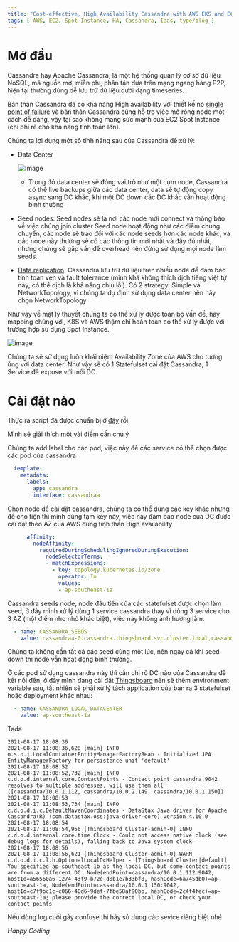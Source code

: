 ```yaml
---
title: "Cost-effective, High Availability Cassandra with AWS EKS and EC2 Spot instance."
tags: [ AWS, EC2, Spot Instance, HA, Cassandra, Iaas, type/blog ]
---
```


# Mở đầu

Cassandra hay Apache Cassandra, là một hệ thống quản lý cơ sở dữ liệu NoSQL, mã nguồn mở, miễn phí, phân tán dựa trên
mạng ngang hàng P2P, hiện tại thường dùng dễ lưu trữ dữ liệu dưới dạng timeseries.

Bản thân Cassandra đã có khả năng High availability với thiết kế
no [single point of failure](https://en.wikipedia.org/wiki/Single_point_of_failure) và bản thân Cassandra cũng hỗ trợ
việc mở rộng node một cách dễ dàng, vậy tại sao không mang sức mạnh của EC2 Spot Instance (chi phí rẻ cho khả năng tính
toán lớn).

Chúng ta lợi dụng một số tính năng sau của Cassandra để xử lý:

* Data Center

  ![image](https://s3.ap-southeast-1.amazonaws.com/techover.storage/wp-content/uploads/2021/08/17145816/Datacenter.png)

    * Trong đó data center sẽ đóng vai trò như một cụm node, Cassandra có thể live backups giữa các data center, data sẽ tự động copy async sang DC khác, khi một DC down các DC khác vẫn hoạt động bình thường

* Seed nodes: Seed nodes sẽ là nơi các node mới connect và thông báo về việc chúng join cluster
  Seed node hoạt động như các điểm chung chuyển, các node sẽ trao đổi với các node seeds hơn các node khác, và các node
  này thường sẽ có các thông tin mới nhất và đầy đủ nhất, nhưng chúng sẽ gặp vấn đề overhead nên đừng sử dụng mọi node
  làm seeds.
* [Data replication](https://docs.datastax.com/en/cassandra-oss/3.0/cassandra/architecture/archDataDistributeReplication.html#archDataDistributeReplication__rep-strategy-ul):
  Cassandra lưu trữ dữ liệu trên nhiều node để đảm bảo tính toàn vẹn và fault tolerance (mình khá không thích dịch tiếng
  việt tự này, có thể dịch là khả năng chịu lỗi). Có 2 strategy: Simple và NetworkTopology, vì chúng ta dự định sử dụng
  data center nên hãy chọn NetworkTopology

Như vậy về mặt lý thuyết chúng ta có thể xử lý được toàn bộ vấn đề, hãy mapping chúng với, K8S và AWS thậm chí hoàn toàn
có thể xử lý được với trường hợp sử dụng Spot Instance.

![image](https://s3.ap-southeast-1.amazonaws.com/techover.storage/wp-content/uploads/2021/08/17172124/HA-cassandra.png)

Chúng ta sẽ sử dụng luôn khái niệm Availability Zone của AWS cho tương ứng với data center.
Như vậy sẽ có 1 Statefulset cài đặt Cassandra, 1 Service để expose với mỗi DC.

# Cài đặt nào

Thực ra script đã được chuẩn bị ở [đây](https://gist.github.com/wingadium1/8455b97b25c64782d2a0378f20c53686) rồi.

Mình sẽ giải thích một vài điểm cần chú ý

Chúng ta add label cho các pod, việc này để các service có thể chọn được các pod của cassandra

``` yaml
  template:
    metadata:
      labels:
        app: cassandra
        interface: cassandraa
```

Chọn node để cài đặt cassandra, chúng ta có thể dùng các key khác nhưng để cho tiện thì mình dùng tạm key này, việc này
đảm bảo node của DC được cài đặt theo AZ của AWS đúng tinh thần High availability

``` yaml
      affinity:
        nodeAffinity:
          requiredDuringSchedulingIgnoredDuringExecution:
            nodeSelectorTerms:
            - matchExpressions:
              - key: topology.kubernetes.io/zone
                operator: In
                values:
                - ap-southeast-1a
```

Cassandra seeds node, node đầu tiên của các statefulset được chọn làm seed, ở đây mình xử lý dùng 1 service cassandra
thay vì dùng 3 service cho 3 AZ (một điểm nho nhỏ khác biệt), việc này không ảnh hưởng lắm.

``` yaml
  - name: CASSANDRA_SEEDS
    value: cassandraa-0.cassandra.thingsboard.svc.cluster.local,cassandrab-0.cassandra.thingsboard.svc.cluster.local,cassandrac-0.cassandra.thingsboard.svc.cluster.local
```

Chúng ta không cần tất cả các seed cùng một lúc, nên ngay cả khi seed down thì node vẫn hoạt động bình thường.

Ở các pod sử dụng cassandra này thì cần chỉ rõ DC nào của Cassandra để kết nối đến, ở đây mình đang cài
đặt [Thingsboard](https://thingsboard.io
) nên sẽ thêm environment variable sau, tất nhiên sẽ phải xử lý tách application của bạn ra 3 statefulset hoặc
deployment khác nhau:

``` yaml
  - name: CASSANDRA_LOCAL_DATACENTER
    value: ap-southeast-1a
```

Tada

``` log
2021-08-17 18:08:36
2021-08-17 11:08:36,628 [main] INFO  o.s.o.j.LocalContainerEntityManagerFactoryBean - Initialized JPA EntityManagerFactory for persistence unit 'default'
2021-08-17 18:08:52
2021-08-17 11:08:52,732 [main] INFO  c.d.o.d.internal.core.ContactPoints - Contact point cassandra:9042 resolves to multiple addresses, will use them all ([cassandra/10.0.1.112, cassandra/10.0.2.149, cassandra/10.0.1.150])
2021-08-17 18:08:53
2021-08-17 11:08:53,734 [main] INFO  c.d.o.d.i.c.DefaultMavenCoordinates - DataStax Java driver for Apache Cassandra(R) (com.datastax.oss:java-driver-core) version 4.10.0
2021-08-17 18:08:54
2021-08-17 11:08:54,956 [Thingsboard Cluster-admin-0] INFO  c.d.o.d.internal.core.time.Clock - Could not access native clock (see debug logs for details), falling back to Java system clock
2021-08-17 18:08:56
2021-08-17 11:08:56,621 [Thingsboard Cluster-admin-0] WARN  c.d.o.d.i.c.l.h.OptionalLocalDcHelper - [Thingsboard Cluster|default] You specified ap-southeast-1b as the local DC, but some contact points are from a different DC: Node(endPoint=cassandra/10.0.1.112:9042, hostId=a56560a6-1274-43f9-b72e-d8b1e7b33bf8, hashCode=6a745db0)=ap-southeast-1a, Node(endPoint=cassandra/10.0.1.150:9042, hostId=c7f9bc1c-c066-40d6-9def-7fbe58af90bb, hashCode=2c4f4fec)=ap-southeast-1a; please provide the correct local DC, or check your contact points
```

Nếu dòng log cuối gây confuse thì hãy sử dụng các sevice riêng biệt nhé

*Happy Coding*